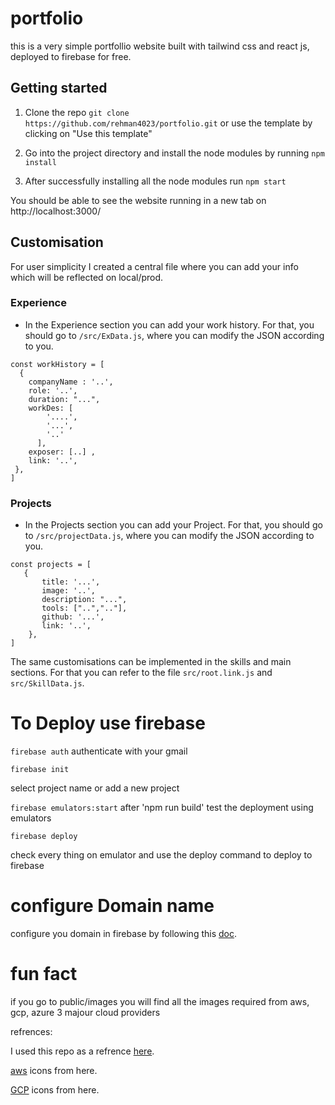 # portfolio

this is a very simple portfollio website built with tailwind css and react js, deployed to firebase for free.



## Getting started

1. Clone the repo 
    `git clone https://github.com/rehman4023/portfolio.git`
    or use the template by clicking on "Use this template"
    

2. Go into the project directory and install the node modules by running
	 `npm install`

3. After successfully installing all the node modules run
  `npm start`
  
 You should be able to see the website running in a new tab on http://localhost:3000/

## Customisation

For user simplicity I created a central file where you can add your info which will be reflected on local/prod.

### Experience
  - In the Experience section you can add your work history. For that, you should go to `/src/ExData.js`, where you can modify the JSON according to you.
  ```
  const workHistory = [
    {
      companyName : '..',
      role: '..',
      duration: "...",
      workDes: [
          '....',
          '...',
          '..'
        ],
      exposer: [..] ,
      link: '..',
   },
  ]
  ```

### Projects
  - In the Projects section you can add your Project. For that, you should go to `/src/projectData.js`, where you can modify the JSON according to you.
  ```
  const projects = [
     {
         title: '...',
         image: '..',
         description: "...",
         tools: ["..",".."],
         github: '...',
         link: '..',
      },
  ]
  ```
  
The same customisations can be implemented in the skills and main sections. For that you can refer to the file `src/root.link.js` and  `src/SkillData.js`.
 


# To Deploy use firebase 

`firebase auth` 
authenticate with your gmail

`firebase init`

select project name or add a new project

`firebase emulators:start`
after 'npm run build' test the deployment using emulators

`firebase deploy`

check every thing on emulator and use the deploy command to deploy to firebase

# configure Domain name

configure you domain in firebase by following this [doc](https://firebase.google.com/docs/hosting/custom-domain).


# fun fact 
 if you go to public/images you will find all the images required from aws, gcp, azure 3 majour cloud providers

refrences:

I used this repo as a refrence [here](https://github.com/codewithvk/React-simple-portfolio).

[aws](https://aws.amazon.com/es/architecture/icons/) icons from here.

[GCP](https://cloud.google.com/icons) icons from here.

